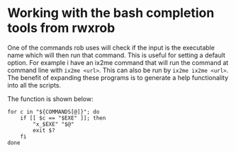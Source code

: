 # Working with the bash completion tools from rwxrob

One of the commands rob uses will check if the input is the executable
name which will then run that command. This is useful for setting a
default option. For example i have an ix2me command that will run the
command at command line with `ix2me <url>`. This can also be run by `ix2me
ix2me <url>`. The benefit of expanding these programs is to generate a
help functionality into all the scripts.


The function is shown below:
```
for c in "${COMMANDS[@]}"; do
    if [[ $c == "$EXE" ]]; then
        "x_$EXE" "$@"
        exit $?
    fi
done
```
